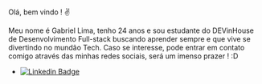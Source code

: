   Olá, bem vindo ! :v:
 
  Meu nome é Gabriel Lima, tenho 24 anos e sou estudante do DEVinHouse de Desenvolvimento Full-stack buscando aprender sempre e que vive se divertindo no mundão Tech.
  Caso se interesse, pode entrar em contato comigo através das minhas redes sociais, será um imenso prazer ! :D 
- [![Linkedin Badge](https://img.shields.io/badge/-LinkedIn-blue?style=flat-square&logo=Linkedin&logoColor=white&link=https://www.linkedin.com/in/gabriel-lima-583691231)](https://www.linkedin.com/in/gabriel-lima-583691231)

<!---
GabireuLima/GabireuLima is a ✨ special ✨ repository because its `README.md` (this file) appears on your GitHub profile.
You can click the Preview link to take a look at your changes.
--->
